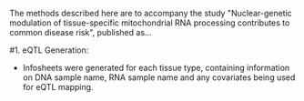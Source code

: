 The methods described here are to accompany the study "Nuclear-genetic modulation of tissue-specific mitochondrial RNA processing contributes to common disease risk", published as...

#1. eQTL Generation:

- Infosheets were generated for each tissue type, containing information on DNA sample name, RNA sample name and any covariates being used for eQTL mapping.
